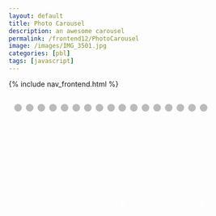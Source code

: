 ```yaml
---
layout: default
title: Photo Carousel
description: an awesome carousel
permalink: /frontend12/PhotoCarousel
image: /images/IMG_3501.jpg
categories: [pbl]
tags: [javascript]
---
```


{% include nav_frontend.html %}

<html>
<!-- Slideshow container -->
<div class="slideshow-container">

  <!-- Full-width images with number and caption text -->
  <div class="mySlides fade">
    <div class="numbertext">1</div>
    <img src="{{site.baseurl}}//imagescarousel/IMG_7613.jpg" style="width:100%">
    <div class="text">:)</div>
  </div>

<div class="mySlides fade">
    <div class="numbertext">2</div>
    <img src="{{site.baseurl}}//imagescarousel/IMG_1157.JPG" style="width:100%">
    <div class="text">kenna and i!!</div>
  </div>

  <div class="mySlides fade">
    <div class="numbertext">3</div>
    <img src="{{site.baseurl}}//imagescarousel/IMG_6068.jpg" style="width:100%">
    <div class="text">andrea</div>
  </div>

  <div class="mySlides fade">
    <div class="numbertext">4</div>
    <img src="{{site.baseurl}}//imagescarousel/0101161417_HDR_Original.jpg" style="width:100%">
    <div class="text">cuzzins</div>
  </div>

   <!-- <div class="mySlides fade">
    <div class="numbertext">6 / 16</div>
    <img src="{{site.baseurl}}//imagescarousel/IMG_0653.jpg" style="width:100%">
    <div class="text">Caption Three</div>
  </div> -->

  <div class="mySlides fade">
    <div class="numbertext">5</div>
    <img src="{{site.baseurl}}//imagescarousel/9B60FA77-226E-4C2C-A2CE-8C1BA9A9DA77.jpg" style="width:100%">
    <div class="text">yess park outing</div>
  </div>

  
  <div class="mySlides fade">
    <div class="numbertext">6</div>
    <img src="{{site.baseurl}}//imagescarousel/446A7ECE-D696-432A-8408-92317011EDFD.jpg" style="width:100%">
    <div class="text">Caption Three</div>
  </div>

  <div class="mySlides fade">
    <div class="numbertext">7</div>
    <img src="{{site.baseurl}}//imagescarousel/446A7ECE-D696-432A-8408-92317011EDFD.jpg" style="width:100%">
    <div class="text">target run?!</div>
  </div>

  <!-- <div class="mySlides fade">
    <div class="numbertext">10 / 16</div>
    <img src="{{site.baseurl}}//imagescarousel/imageone.jpg" style="width:100%">
    <div class="text">Caption Three</div>
  </div> -->

  <div class="mySlides fade">
    <div class="numbertext">8</div>
    <img src="{{site.baseurl}}//imagescarousel/IMG_3501.jpg" style="width:100%">
    <div class="text">hopefully no one finds this</div>
  </div>

  <div class="mySlides fade">
    <div class="numbertext">9</div>
    <img src="{{site.baseurl}}//imagescarousel/imagetwo.jpg" style="width:100%">
    <div class="text">hehe</div>
  </div>

  <div class="mySlides fade">
    <div class="numbertext">10</div>
    <img src="{{site.baseurl}}//imagescarousel/imagethree.JPG" style="width:100%">
    <div class="text">shrug</div>
  </div>

  <div class="mySlides fade">
    <div class="numbertext">11</div>
    <img src="{{site.baseurl}}//imagescarousel/PHOTO-2022-05-29-16-05-27.jpg" style="width:100%">
    <div class="text">shrug</div>
  </div>

  <div class="mySlides fade">
    <div class="numbertext">12</div>
    <img src="{{site.baseurl}}//imagescarousel/PHOTO-2022-06-17-16-58-00.jpg" style="width:100%">
    <div class="text">yessir SASA</div>
  </div>

  
  <div class="mySlides fade">
    <div class="numbertext">13</div>
    <img src="{{site.baseurl}}//imagescarousel/qinnis.jpg" style="width:100%">
    <div class="text">Caption Three</div>
  </div>

  
  <div class="mySlides fade">
    <div class="numbertext">14</div>
    <img src="{{site.baseurl}}//imagescarousel/queens.jpg" style="width:100%">
    <div class="text">qian and i</div>
  </div>

  <!-- Next and previous buttons -->
<div style="text-align:center">
  <a class="prev" onclick="plusSlides(-1)">&#10094;</a>
  <a class="next" onclick="plusSlides(1)">&#10095;</a>

</div>
<br>

<!-- The dots/circles -->
<div style="text-align:center">
  <span class="dot" onclick="currentSlide(1)"></span>
  <span class="dot" onclick="currentSlide(2)"></span>
  <span class="dot" onclick="currentSlide(3)"></span>
  <span class="dot" onclick="currentSlide(3)"></span>
  <span class="dot" onclick="currentSlide(4)"></span>
  <span class="dot" onclick="currentSlide(5)"></span>
  <span class="dot" onclick="currentSlide(6)"></span>
  <span class="dot" onclick="currentSlide(7)"></span>
  <span class="dot" onclick="currentSlide(8)"></span>
  <span class="dot" onclick="currentSlide(9)"></span>
  <span class="dot" onclick="currentSlide(10)"></span>
  <span class="dot" onclick="currentSlide(11)"></span>
  <span class="dot" onclick="currentSlide(12)"></span>
  <span class="dot" onclick="currentSlide(13)"></span>
  <span class="dot" onclick="currentSlide(14)"></span>
  <span class="dot" onclick="currentSlide(15)"></span>
  <span class="dot" onclick="currentSlide(16)"></span>



</div>
</html>


<style>
    * {box-sizing:border-box}

/* Slideshow container */
.slideshow-container {
  max-width: 1000px;
  position: relative;
  margin: auto;
}

/* Hide the images by default */
.mySlides {
  display: none;
}

/* Next & previous buttons */
.prev, .next {
  cursor: pointer;
  position: absolute;
  top: 600%;
  /* left: 200%;
  right: 200%; */
  width: auto;
  margin-top: -22px;
  padding: 16px;
  color: white;
  font-weight: bold;
  font-size: 18px;
  transition: 0.6s ease;
  border-radius: 0 3px 3px 0;
  user-select: none;
}

/* Position the "next button" to the right */
.next {
  right: 0;
  border-radius: 3px 0 0 3px;
}

/* On hover, add a black background color with a little bit see-through */
.prev:hover, .next:hover {
  background-color: rgba(0,0,0,0.8);
}

/* Caption text */
.text {
  color: #f2f2f2;
  font-size: 15px;
  padding: 8px 12px;
  position: absolute;
  bottom: 8px;
  width: 100%;
  text-align: center;
}

/* Number text (1/3 etc) */
.numbertext {
  color: #f2f2f2;
  font-size: 12px;
  padding: 8px 12px;
  position: absolute;
  top: 0;
}

/* The dots/bullets/indicators */
.dot {
  cursor: pointer;
  height: 15px;
  width: 15px;
  margin: 0 2px;
  background-color: #bbb;
  border-radius: 50%;
  display: inline-block;
  transition: background-color 0.6s ease;
}

.active, .dot:hover {
  background-color: #717171;
}

/* Fading animation */
.fade {
  animation-name: fade;
  animation-duration: 1.5s;
}

@keyframes fade {
  from {opacity: .4}
  to {opacity: 1}
}
</style>
<script>
let slideIndex = 1;
showSlides(slideIndex);

// Next/previous controls
function plusSlides(n) {
  showSlides(slideIndex += n);
}

// Thumbnail image controls
function currentSlide(n) {
  showSlides(slideIndex = n);
}

function showSlides(n) {
  let i;
  let slides = document.getElementsByClassName("mySlides");
  let dots = document.getElementsByClassName("dot");
  if (n > slides.length) {slideIndex = 1}
  if (n < 1) {slideIndex = slides.length}
  for (i = 0; i < slides.length; i++) {
    slides[i].style.display = "none";
  }
  for (i = 0; i < dots.length; i++) {
    dots[i].className = dots[i].className.replace(" active", "");
  }
  slides[slideIndex-1].style.display = "block";
  dots[slideIndex-1].className += " active";
}

</script>